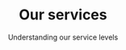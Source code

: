 ---
layout: partners/our-services
permalink: /partners/our-services/
title: >- 
    Our services
subtitle: >-
    ## Understanding our service levels
subsection: >-
    Login.gov provides two service levels for partners: authentication and identity verification. Login.gov leverages the <a href="https://pages.nist.gov/800-63-3/" class="external-link">NIST 800-63-3 Digital Identity Guidelines</a> for Identity Assurance Level (IAL) and Authenticator Assurance Level (AAL). Login.gov allows you to configure your IAL and AAL depending on the needs of your application.
self_identity_auth: >-
    ### Self-asserted identity and authentication (IAL1/AAL2)


    Basic authentication accounts (IAL1) requires users to create a secure account using an email address and a password. 


    Login.gov also requires multi-factor authentication (MFA) as an additional security measure, such as an SMS/Text code, authentication app, physical security key, PIV/CAC card or backup code, which corresponds to NIST’s AAL2 or higher.   
verified_identity_auth: >-
    ### Verified identity and authentication (AAL2)


    For this service level, users create an IAL1 account (email, password and MFA) and then go a step further to prove their identity.


    Login.gov asks the user to provide the following PII: their state-issued identification card (ID), Social Security Number (SSN), current address, and optionally a phone number to confirm home address. Login.gov’s proofing process is based on the IAL2 specifications but does not fully conform to the requirements—specifically biometrics and liveness check.
multilingual_support: >-
    ### Multilingual support for your end-users


    Login.gov provides customer support through our contact center services in English, Spanish and French from 8am-8pm Monday through Friday, excluding federal holidays. Most inquiries are received from the Login.gov contact form and answered by email within 2 business days. 


    For more complex issues, our agents are available to answer telephone calls as well.  Any needed services outside these hours are addressed on a case by case basis depending on partner needs.


    We also provide information to partner agency help desks and support teams to help end-users who may contact the agency with questions.
technical_support: >-
    ### Technical support for your agency


    Login.gov provides technical support for successful deployment of your integration. Our integration engineers can answer technical questions about our product, provide guidance on best practices for implementation, and facilitate the launch of your integration to production in weeks, not months.


    We also have a dedicated Slack channel for questions in real time. Additionally, we provide all partners with our step-by-step developer documents at <a href="https://developers.login.gov/" class="external-link">developers.login.gov</a> 
benefits: >-
    ## Benefits of partnering with Login.gov
benefit1: >-
    We are committed to user privacy and security
benefit2: >-
    Secure two-factor authentication (2FA) backed by a <a href="https://www.fedramp.gov/" class="external-link">FedRAMP Moderate ATO</a>
benefit3: >-
    Enhanced fraud detection and monitoring
benefit4: >-
    Transform your customer experience and reduce costs while providing a modern, frictionless, and compliant foundation to build digital government services 
resources: >-
    ## Resources included with our services
---